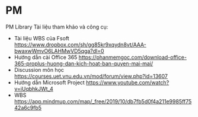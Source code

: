 # PM
PM Library
Tài liệu tham khảo và công cụ:
- Tài liệu WBS của Fsoft https://www.dropbox.com/sh/gg85kr9xqydn8vt/AAA-bwaxwWmvO6LAHMwVD5qga?dl=0
- Hướng dẫn cài Office 365 https://phanmemgoc.com/download-office-365-proplus-huong-dan-kich-hoat-ban-quyen-mai-mai/
- Discussion môn học https://courses.uet.vnu.edu.vn/mod/forum/view.php?id=13607
- Hướng dẫn Microsoft Project https://www.youtube.com/watch?v=iUqbhkJWt_4
- WBS https://app.mindmup.com/map/_free/2019/10/db7fb5d0f4a211e9985ff7542a6c9fb5
